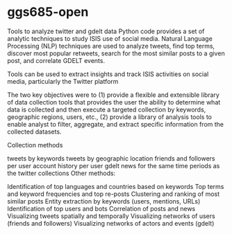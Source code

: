 # ggs685-open
Tools to analyze twitter and gdelt data
Python code provides a set of analytic techniques to study ISIS use of social media. Natural Language Processing (NLP) techniques are used to analyze tweets, find top terms, discover most popular retweets, search for the most similar posts to a given post, and correlate GDELT events.

Tools can be used to extract insights and track ISIS activities on social media, particularly the Twitter platform

The two key objectives were to (1) provide a flexible and extensible library of data collection tools that provides the user the ability to determine what data is collected and then execute a targeted collection by keywords, geographic regions, users, etc., (2) provide a library of analysis tools to enable analyst to filter, aggregate, and extract specific information from the collected datasets.

Collection methods

tweets by keywords
tweets by geographic location
friends and followers per user
account history per user
gdelt news for the same time periods as the twitter collections
Other methods:

Identification of top languages and countries based on keywords
Top terms and keyword frequencies and top re-posts
Clustering and ranking of most similar posts
Entity extraction by keywords (users, mentions, URLs)
Identification of top users and bots
Correlation of posts and news
Visualizing tweets spatially and temporally
Visualizing networks of users (friends and followers)
Visualizing networks of actors and events (gdelt)
